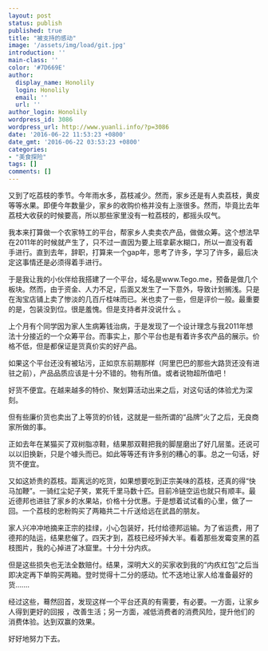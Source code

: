 ```yaml
---
layout: post
status: publish
published: true
title: "被支持的感动"
image: '/assets/img/load/git.jpg'
introduction: ''
main-class: ''
color: '#7D669E'
author:
  display_name: Honolily
  login: Honolily
  email: ''
  url: ''
author_login: Honolily
wordpress_id: 3086
wordpress_url: http://www.yuanli.info/?p=3086
date: '2016-06-22 11:53:23 +0800'
date_gmt: '2016-06-22 03:53:23 +0800'
categories:
- "美食探险"
tags: []
comments: []
---
```

<p>又到了吃荔枝的季节。今年雨水多，荔枝减少。然而，家乡还是有人卖荔枝，黄皮等等水果。即便今年数量少，家乡的收购价格并没有上涨很多。然而，毕竟比去年荔枝大收获的时候要高，所以那些家里没有一粒荔枝的，都摇头叹气。</p>
<p>我本来打算做一个农家特工的平台，帮家乡人卖卖农产品，做做众筹。这个想法早在2011年的时候就产生了，只不过一直因为要上班拿薪水糊口，所以一直没有着手进行。直到去年，辞职，打算来一个gap年，思考了许多，学习了许多，最后决定这事情还是必须得着手进行。</p>
<p>于是我让我的小伙伴给我搭建了一个平台，域名是www.Tego.me，预备是做几个板块。然而，由于资金、人力不足，后面又发生了一下意外，导致计划搁浅。只是在淘宝店铺上卖了惨淡的几百斤桂味而已。米也卖了一些，但是评价一般。最重要的是，包装没到位。很是羞愧。但是支持者并没说什么 。</p>
<p>上个月有个同学因为家人生病筹钱治病，于是发现了一个设计理念与我2011年想法十分接近的一个众筹平台。而事实上，那个平台也是有着许多农产品的展示。价格不低，但是都保证是货真价实的好产品。</p>
<p>如果这个平台还没有被玷污，正如京东前期那样（阿里巴巴的那些大路货还没有进驻之前），产品品质应该是十分不错的。物有所值。或者说物超所值吧！</p>
<p>好货不便宜。在越来越多的特价、聚划算活动出来之后，对这句话的体验尤为深刻。</p>
<p>但有些廉价货也卖出了上等货的价钱，这就是一些所谓的&ldquo;品牌&rdquo;火了之后，无良商家所做的事。</p>
<p>正如去年在某猫买了双树脂凉鞋，结果那双鞋把我的脚屋磨出了好几层茧。还说可以以旧换新，只是个噱头而已。如此等等还有许多别的糟心的事。总之一句话，好货不便宜。</p>
<p>又如这娇贵的荔枝。距离远的吃货，如果想要吃到正宗美味的荔枝，还真的得&ldquo;快马加鞭&rdquo;。一骑红尘妃子笑，累死千里马数十匹。目前冷链空运也就只有顺丰。最近德邦也进驻了家乡的水果站，价格十分优惠。于是想着试试看的心里，做了一回。一个荔枝的忠粉购买了两箱共二十斤送给远在武昌的朋友。</p>
<p>家人兴冲冲地摘来正宗的挂绿，小心包装好，托付给德邦运输。为了省运费，用了德邦的陆运，结果悲催了。四天才到，荔枝已经坏掉大半。看着那些发霉变黑的荔枝图片，我的心掉进了冰窟里。十分十分内疚。</p>
<p>但是这些损失也无法全数赔付。结果，深明大义的买家收到我的&ldquo;内疚红包&rdquo;之后当即决定再下单购买两箱。登时觉得十二分的感动。忙不迭地让家人给准备最好的货.......</p>
<p>经过这些，蓦然回首，发现这样一个平台还真的有需要，有必要。一方面，让家乡人得到更好的回报 ，改善生活；另一方面，减低消费者的消费风险，提升他们的消费体验。达到双赢的效果。</p>
<p>好好地努力下去。</p>
<p>&nbsp;</p>
<p>&nbsp;</p>
